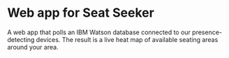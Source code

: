 # Web app for Seat Seeker

A web app that polls an IBM Watson database connected to our presence-detecting devices. The result is a live heat map of available seating areas around your area.
